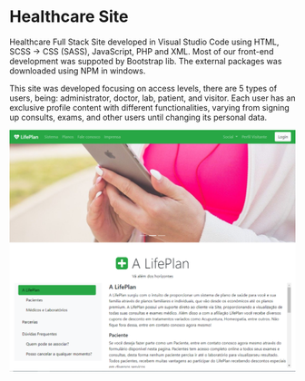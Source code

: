 # Healthcare Site

Healthcare Full Stack Site developed in Visual Studio Code using HTML, SCSS -> CSS (SASS), JavaScript, PHP and XML. Most of our front-end development was suppoted by Bootstrap lib. The external packages was downloaded using NPM in windows. 

This site was developed focusing on access levels, there are 5 types of users, being: administrator, doctor, lab, patient, and visitor. Each user has an exclusive profile content with different functionalities, varying from signing up consults, exams, and other users until changing its personal data.

![Tetris Inventory](/Images/telaIndex.png)
